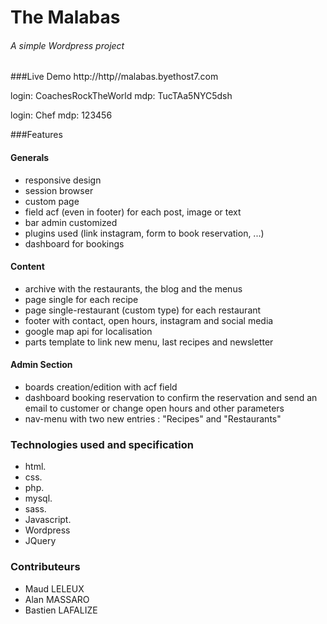 # The Malabas

###### A simple Wordpress project 

###Live Demo
http://http//malabas.byethost7.com

login: CoachesRockTheWorld
mdp: TucTAa5NYC5dsh

login: Chef
mdp: 123456

###Features

#### Generals

- responsive design
- session browser
- custom page
- field acf (even in footer) for each post, image or text
- bar admin customized
- plugins used (link instagram, form to book reservation, ...)
- dashboard for bookings


 #### Content

- archive with the restaurants, the blog and the menus
- page single for each recipe
- page single-restaurant (custom type) for each restaurant
- footer with contact, open hours, instagram and social media
- google map api for localisation
- parts template to link new menu, last recipes and newsletter

#### Admin Section

- boards creation/edition with acf field
- dashboard booking reservation to confirm the reservation and send an email to customer or change open hours and other parameters
- nav-menu with two new entries : "Recipes" and "Restaurants"

### Technologies used and specification
 - html.
 - css.
 - php.
 - mysql.
 - sass.
 - Javascript.
 - Wordpress
 - JQuery

 ### Contributeurs

 - Maud LELEUX
 - Alan MASSARO
 - Bastien LAFALIZE

